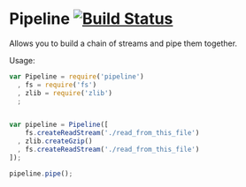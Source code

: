 # Pipeline [![Build Status](https://secure.travis-ci.org/pgte/pipeline.png)](http://travis-ci.org/pgte/pipeline)

Allows you to build a chain of streams and pipe them together.

Usage:

```javascript
var Pipeline = require('pipeline')
  , fs = require('fs')
  , zlib = require('zlib')
  ;


var pipeline = Pipeline([
    fs.createReadStream('./read_from_this_file')
  , zlib.createGzip()
  , fs.createReadStream('./read_from_this_file')
]);

pipeline.pipe();
```